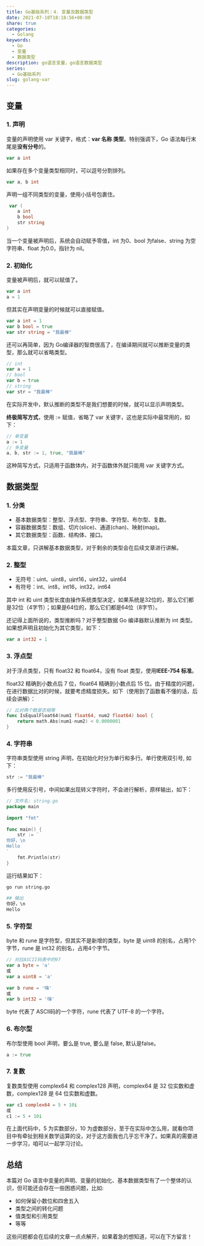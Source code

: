 ```yaml
---  
title: Go基础系列：4. 变量及数据类型  
date: 2021-07-10T18:18:56+08:00  
share: true  
categories:  
  - Golang  
keywords:  
  - Go  
  - 变量  
  - 数据类型  
description: go语言变量，go语言数据类型  
series:  
  - Go基础系列  
slug: golang-var  
---  
```

  
  
## 变量  
  
### 1. 声明  
  
变量的声明使用 var 关键字，格式：**var 名称 类型**。特别强调下，Go 语法每行末尾是**没有分号**的。  
  
```go  
var a int  
```  
  
如果存在多个变量类型相同时，可以逗号分割排列。  
  
```go  
var a, b int  
```  
  
声明一组不同类型的变量，使用小括号包裹住。  
  
```go  
 var (  
	a int  
	b bool  
	str string  
)  
```  
  
当一个变量被声明后，系统会自动赋予零值，int 为0、bool 为false、string 为空字符串、float 为0.0，指针为 nil。  
  
### 2. 初始化  
  
变量被声明后，就可以赋值了。  
  
```go  
var a int  
a = 1  
```  
  
但其实在声明变量的时候就可以直接赋值。  
  
```go  
var a int = 1  
var b bool = true  
var str string = "我最棒"  
```  
  
还可以再简单，因为 Go编译器的智商很高了，在编译期间就可以推断变量的类型，那么就可以省略类型。  
  
```go  
// int  
var a = 1  
// bool  
var b = true  
// string  
var str = "我最棒"  
```  
  
在实际开发中，默认推断的类型不是我们想要的时候，就可以显示声明类型。  
  
**终极简写方式**，使用 := 赋值，省略了 var 关键字，这也是实际中最常用的，如下：  
  
```go  
// 单变量  
a := 1  
// 多变量  
a, b, str := 1, true, "我最棒"  
```  
  
这种简写方式，只适用于函数体内，对于函数体外就只能用 var 关键字方式。  
  
## 数据类型  
  
### 1. 分类  
  
- 基本数据类型：整型、浮点型、字符串、字符型、布尔型、复数。  
- 容器数据类型：数组、切片(slice)、通道(chan)、映射(map)。  
- 其它数据类型：函数、结构体、接口。  
  
本篇文章，只讲解基本数据类型，对于剩余的类型会在后续文章进行讲解。  
  
### 2. 整型  
  
- 无符号：uint、uint8，uint16，uint32，uint64  
- 有符号：int、int8，int16，int32，int64  
  
其中 int 和 uint 类型长度由操作系统类型决定，如果系统是32位的，那么它们都是32位（4字节）；如果是64位的，那么它们都是64位（8字节）。  
  
还记得上面所说的，类型推断吗？对于整型数据 Go 编译器默认推断为 int 类型。如果想声明且初始化为其它类型，如下：  
  
```go  
var a int32 = 1  
```  
  
### 3. 浮点型  
  
对于浮点类型，只有 float32 和 float64，没有 float 类型，使用**IEEE-754 标准**。  
  
float32 精确到小数点后 7 位，float64 精确到小数点后 15 位。由于精度的问题，在进行数据比对的时候，就要考虑精度损失。如下（使用到了函数看不懂的话，后续会讲解）：  
  
```go  
// 比对两个数是否相等  
func IsEqualFloat64(num1 float64, num2 float64) bool {  
	return math.Abs(num1-num2) < 0.0000001  
}  
```  
  
### 4. 字符串  
  
字符串类型使用 string 声明，在初始化时分为单行和多行。单行使用双引号, 如下：  
  
```go  
str := "我最棒"  
```  
  
多行使用反引号，中间如果出现转义字符时，不会进行解析，原样输出，如下：  
  
```go  
// 文件名: string.go  
package main  
  
import "fmt"  
  
func main() {  
	str := `  
你好，\n  
Hello  
`  
	fmt.Println(str)  
}  
```  
  
运行结果如下：  
  
```bash  
go run string.go  
  
## 输出  
你好，\n  
Hello  
```  
  
### 5. 字符型  
  
byte 和 rune 是字符型，但其实不是新增的类型，byte 是 uint8 的别名，占用1个字节，rune 是 int32 的别名，占用4个字节。  
  
```go  
// 对应ASCII码表中的97  
var a byte = 'a'  
或  
var a uint8 = 'a'  
  
var b rune = '嗨'  
或  
var b int32 = '嗨'  
```  
  
byte 代表了 ASCII码的一个字符，rune 代表了 UTF-8 的一个字符。  
  
### 6. 布尔型  
  
布尔型使用 bool 声明，要么是 true, 要么是 false, 默认是false。  
  
```go  
a := true  
```  
  
### 7. 复数  
  
复数类型使用 complex64 和 complex128 声明，complex64 是 32 位实数和虚数，complex128 是 64 位实数和虚数。  
  
```go  
var c1 complex64 = 5 + 10i  
或  
c1 := 5 + 10i  
```  
  
在上面代码中，5 为实数部分，10 为虚数部分，至于在实际中怎么用，就看你项目中有牵扯到相关数学运算的没，对于这方面我也几乎忘干净了。如果真的需要进一步学习，咱可以一起学习讨论。  
  
## 总结  
  
本篇对 Go 语言中变量的声明、变量的初始化、基本数据类型有了一个整体的认识，但可能还会存在一些困惑问题，比如:  
  
- 如何保留小数位和四舍五入  
- 类型之间的转化问题  
- 值类型和引用类型  
- 等等  
  
这些问题都会在后续的文章一点点解开，如果着急的想知道，可以在下方留言！
